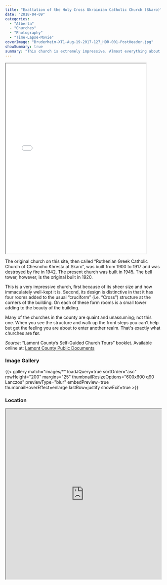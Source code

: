 ```yaml
---
title: "Exaltation of the Holy Cross Ukrainian Catholic Church (Skaro)"
date: "2018-04-09"
categories: 
  - "Alberta"
  - "Churches"
  - "Photography"
  - "Time-Lapse-Movie"
coverImage: "Bruderheim-XT1-Aug-19-2017-127_HDR-001-PostHeader.jpg"
showSummary: true
summary: "This church is extremely impressive. Almost everything about it seems to stand out: the form, the surroundings and how well it is maintained."
---
```

<iframe src="//www.youtube.com/embed/JBkhr4mkOFA" width="90%" height="614" allowfullscreen="allowfullscreen"></iframe>

The original church on this site, then called “Ruthenian Greek Catholic Church of Chesnoho Khresta at Skaro”, was built from 1900 to 1917 and was destroyed by fire in 1942. The present church was built in 1945. The bell tower, however, is the original built in 1920.

This is a very impressive church, first because of its sheer size and how immaculately well-kept it is. Second, its design is distinctive in that it has four rooms added to the usual “cruciform” (i.e. “Cross”) structure at the corners of the building. On each of these form rooms is a small tower adding to the beauty of the building.

Many of the churches in the county are quaint and unassuming; not this one. When you see the structure and walk up the front steps you can’t help but get the feeling you are about to enter another realm. That's exactly what churches are **for**.

_Source_: “Lamont County’s Self-Guided Church Tours” booklet. Available online at: [Lamont County Public Documents](https://lamontcounty.civicweb.net/filepro/documents/?preview=18486)

### Image Gallery
{{< gallery match="images/*" loadJQuery=true sortOrder="asc" rowHeight="200" margins="25" thumbnailResizeOptions="600x600 q90 Lanczos" previewType="blur" embedPreview=true thumbnailHoverEffect=enlarge lastRow=justify showExif=true >}}

### Location

<iframe src="https://www.google.com/maps/embed?pb=!1m18!1m12!1m3!1d3829.6954625898547!2d-112.82974028367404!3d53.89470924119501!2m3!1f0!2f0!3f0!3m2!1i1024!2i768!4f13.1!3m3!1m2!1s0x0%3A0x0!2zNTPCsDUzJzQwLjkiTiAxMTLCsDQ5JzM5LjIiVw!5e1!3m2!1sen!2sca!4v1523154617394" width="100%" height="550" allowfullscreen="allowfullscreen"></iframe>
